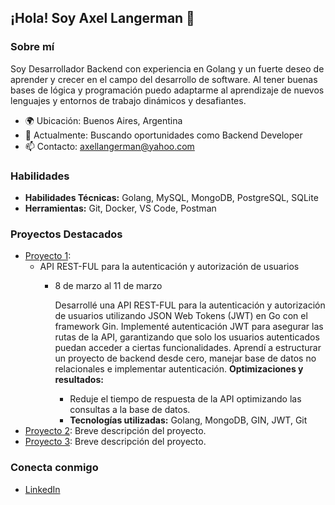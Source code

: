## ¡Hola! Soy Axel Langerman 👋

### Sobre mí
Soy Desarrollador Backend con experiencia en Golang y un fuerte deseo de aprender y crecer en el campo del desarrollo de software. Al tener buenas bases de lógica y programación puedo adaptarme al aprendizaje de nuevos lenguajes y entornos de trabajo dinámicos y desafiantes.

- 🌍 Ubicación: Buenos Aires, Argentina
- 💼 Actualmente: Buscando oportunidades como Backend Developer
- 📫 Contacto: axellangerman@yahoo.com

### Habilidades
- **Habilidades Técnicas:** Golang, MySQL, MongoDB, PostgreSQL, SQLite
- **Herramientas:** Git, Docker, VS Code, Postman

### Proyectos Destacados
- [Proyecto 1](https://github.com/langermanaxel/go-jwt-project): 
  - API REST-FUL para la autenticación y autorización de usuarios 
    - 8 de marzo al 11 de marzo

      Desarrollé una API REST-FUL para la autenticación y autorización de usuarios utilizando JSON Web Tokens (JWT) en Go con el framework Gin.
      Implementé autenticación JWT para asegurar las rutas de la API, garantizando que solo los usuarios autenticados puedan acceder a ciertas funcionalidades.
      Aprendí a estructurar un proyecto de backend desde cero, manejar base de datos no relacionales e  implementar autenticación.
      **Optimizaciones y resultados:**
        - Reduje el tiempo de respuesta de la API  optimizando las consultas a la base de datos.
        - **Tecnologías utilizadas:** Golang, MongoDB, GIN, JWT, Git
- [Proyecto 2](https://github.com/tuusuario/proyecto2): Breve descripción del proyecto.
- [Proyecto 3](https://github.com/tuusuario/proyecto3): Breve descripción del proyecto.

### Conecta conmigo
- [LinkedIn](https://www.linkedin.com/in/axel-langerman/)
